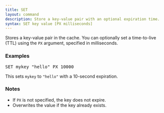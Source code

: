 ```yaml
---
title: SET
layout: command
description: Store a key-value pair with an optional expiration time.
syntax: SET key value [PX milliseconds]
---
```


Stores a key-value pair in the cache. You can optionally set a time-to-live (TTL) using the `PX` argument, specified in milliseconds.

### Examples

<div class="command-example">
<pre>
SET mykey "hello" PX 10000
</pre>
</div>

This sets `mykey` to `"hello"` with a 10-second expiration.

### Notes

- If `PX` is not specified, the key does not expire.
- Overwrites the value if the key already exists.